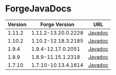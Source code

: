# ForgeJavaDocs

| Version | Forge Version       | URL                                                                                   |
|---------|---------------------|---------------------------------------------------------------------------------------|
| 1.11.2  | 1.11.2-13.20.0.2228 | [Javadoc](https://skmedix.github.io/ForgeJavaDocs/javadoc/forge/1.11.2-13.20.0.2228/) |
| 1.10.2  | 1.10.2-12.18.3.2185 | [Javadoc](https://skmedix.github.io/ForgeJavaDocs/javadoc/forge/1.10.2-12.18.3.2185/) |
| 1.9.4   | 1.9.4-12.17.0.2051  | [Javadoc](https://skmedix.github.io/ForgeJavaDocs/javadoc/forge/1.9.4-12.17.0.2051/)  |
| 1.8.9   | 1.8.9-11.15.1.2318  | [Javadoc](https://skmedix.github.io/ForgeJavaDocs/javadoc/forge/1.8.9-11.15.1.2318/)  |
| 1.7.10  | 1.7.10-10.13.4.1614 | [Javadoc](https://skmedix.github.io/ForgeJavaDocs/javadoc/forge/1.7.10-10.13.4.1614/) |
